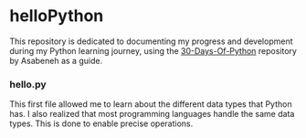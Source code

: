 # helloPython
This repository is dedicated to documenting my progress and development during my Python learning journey, using the [30-Days-Of-Python](https://github.com/Asabeneh/30-Days-Of-Python) repository by Asabeneh as a guide.

### hello.py
This first file allowed me to learn about the different data types that Python has. I also realized that most programming languages handle the same data types. This is done to enable precise operations.
